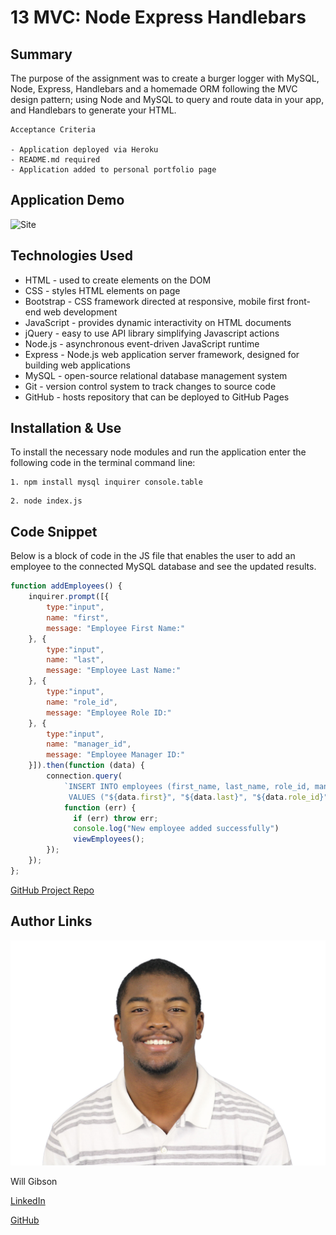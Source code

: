 # 13 MVC: Node Express Handlebars

## Summary 

The purpose of the assignment was to create a burger logger with MySQL, Node, Express, Handlebars and a homemade ORM following the MVC design pattern; using Node and MySQL to query and route data in your app, and Handlebars to generate your HTML.

```
Acceptance Criteria

- Application deployed via Heroku
- README.md required
- Application added to personal portfolio page
```

## Application Demo

![Site](images/employee-tracker.gif)

## Technologies Used

- HTML - used to create elements on the DOM
- CSS - styles HTML elements on page
- Bootstrap - CSS framework directed at responsive, mobile first front-end web development
- JavaScript - provides dynamic interactivity on HTML documents
- jQuery - easy to use API library simplifying Javascript actions
- Node.js - asynchronous event-driven JavaScript runtime
- Express - Node.js web application server framework, designed for building web applications
- MySQL - open-source relational database management system
- Git - version control system to track changes to source code
- GitHub - hosts repository that can be deployed to GitHub Pages

## Installation & Use

To install the necessary node modules and run the application enter the following code in the terminal command line:

```
1. npm install mysql inquirer console.table
```
```
2. node index.js
```

## Code Snippet

Below is a block of code in the JS file that enables the user to add an employee to the connected MySQL database and see the updated results. 

```js
function addEmployees() {
    inquirer.prompt([{
        type:"input",
        name: "first",
        message: "Employee First Name:"
    }, {
        type:"input",
        name: "last",
        message: "Employee Last Name:"
    }, {
        type:"input",
        name: "role_id",
        message: "Employee Role ID:"
    }, {
        type:"input",
        name: "manager_id",
        message: "Employee Manager ID:"
    }]).then(function (data) {
        connection.query(
            `INSERT INTO employees (first_name, last_name, role_id, manager_id)
             VALUES ("${data.first}", "${data.last}", "${data.role_id}", "${data.manager_id}")`,
            function (err) {
              if (err) throw err;
              console.log("New employee added successfully")
              viewEmployees(); 
        });
    });
};
```

[GitHub Project Repo](https://github.com/wtgibson/13-node-express-handlebars)

## Author Links

![Site](images/william-gibson-jr-photo.jpg)

Will Gibson

[LinkedIn](https://www.linkedin.com/in/wtgibson/)

[GitHub](https://github.com/wtgibson)